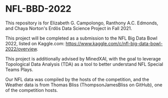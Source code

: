 # NFL-BBD-2022

This repository is for Elizabeth G. Campolongo, Ranthony A.C. Edmonds, and Chaya Norton's Erdös Data Science Project in Fall 2021. 

This project will be completed as a submission to the NFL Big Data Bowl 2022, listed on Kaggle.com: https://www.kaggle.com/c/nfl-big-data-bowl-2022/overview.

This project is additionally advised by MinedXAI, with the goal to leverage Topological Data Analysis (TDA) as a tool to better understand NFL Special Teams Plays. 

Our NFL data was compiled by the hosts of the competition, and the Weather data is from Thomas Bliss (ThompsonJamesBliss on GitHub), one of the competition hosts. 
